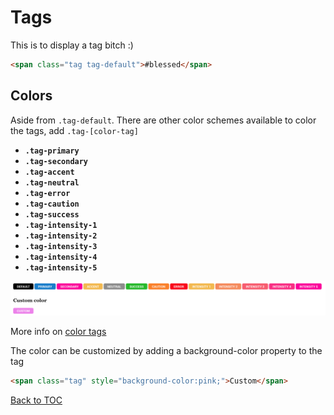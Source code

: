 # Tags

This is to display a tag bitch :)

```html
<span class="tag tag-default">#blessed</span>
```


## Colors

Aside from `.tag-default`. There are other color schemes available to color the tags, add `.tag-[color-tag]`

*	**`.tag-primary`**
*	**`.tag-secondary`**
*	**`.tag-accent`**
*	**`.tag-neutral`**
*	**`.tag-error`**
*	**`.tag-caution`**
*	**`.tag-success`**
*	**`.tag-intensity-1`**
*	**`.tag-intensity-2`**
*	**`.tag-intensity-3`**
*	**`.tag-intensity-4`**
*	**`.tag-intensity-5`**

![](../../images/tags.png)

More info on [color tags](../scaffolding/colors.md#color-tags)

The color can be customized by adding a background-color property to the tag

```html
<span class="tag" style="background-color:pink;">Custom</span> 
```




[Back to TOC](../../../readme.md)